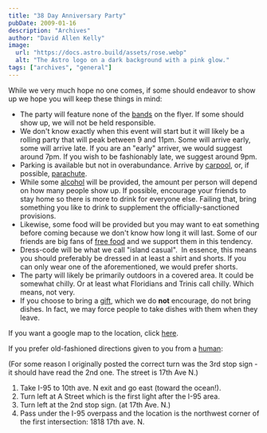 ```yaml
---
title: "38 Day Anniversary Party"
pubDate: 2009-01-16
description: "Archives"
author: "David Allen Kelly"
image:
  url: "https://docs.astro.build/assets/rose.webp"
  alt: "The Astro logo on a dark background with a pink glow."
tags: ["archives", "general"]
---
```


While we very much hope no one comes, if some should endeavor to show up we hope you will keep these things in mind:

- The party will feature none of the [bands](http://www.youtube.com/watch?v=8z2M_hpoPwk) on the flyer. If some should show up, we will not be held responsible.
- We don't know exactly when this event will start but it will likely be a rolling party that will peak between 9 and 11pm. Some will arrive early, some will arrive late. If you are an "early" arriver, we would suggest around 7pm. If you wish to be fashionably late, we suggest around 9pm.
- Parking is available but not in overabundance. Arrive by [carpool](http://icanhascheezburger.com/2009/01/15/funny-pictures-made-it-look-easy/), or, if possible, [parachute](http://en.wikipedia.org/wiki/Paratrooper).
- While some [alcohol](http://icanhascheezburger.com/2008/06/06/funny-pictures-drunk-kitteh-is-drunk/) will be provided, the amount per person will depend on how many people show up. If possible, encourage your friends to stay home so there is more to drink for everyone else. Failing that, bring something you like to drink to supplement the officially-sanctioned provisions.
- Likewise, some food will be provided but you may want to eat something before coming because we don't know how long it will last. Some of our friends are big fans of [free food](http://icanhascheezburger.com/2008/09/27/funny-pictures-no-thanksize-stuft/) and we support them in this tendency.
- Dress-code will be what we call "island casual".  In essence, this means you should preferably be dressed in at least a shirt and shorts. If you can only wear one of the aforementioned, we would prefer shorts.
- The party will likely be primarily outdoors in a covered area. It could be somewhat chilly. Or at least what Floridians and Trinis call chilly. Which means, not very.
- If you choose to bring a [gift](http://icanhascheezburger.com/2008/05/06/funny-pictures-iz-not-just-smart-iz-gifted/), which we do **not** encourage, do not bring dishes. In fact, we may force people to take dishes with them when they leave.

If you want a google map to the location, click [here](http://maps.google.com/maps/ms?ie=UTF8&hl=en&msa=0&ll=26.64182,-80.070119&spn=0.012026,0.015879&t=h&z=16&msid=118371342204045629484.0004609f937150ee8971f).

If you prefer old-fashioned directions given to you from a [human](http://icanhascheezburger.com/2008/12/09/funny-pictures-kitteh-job-654-gps-receiver/):

(For some reason I originally posted the correct turn was the 3rd stop sign - it should have read the 2nd one. The street is 17th Ave N.)

1. Take I-95 to 10th ave. N exit and go east (toward the ocean!).
2. Turn left at A Street which is the first light after the I-95 area.
3. Turn left at the 2nd stop sign. (at 17th Ave. N.)
4. Pass under the I-95 overpass and the location is the northwest corner of the first intersection: 1818 17th ave. N.
